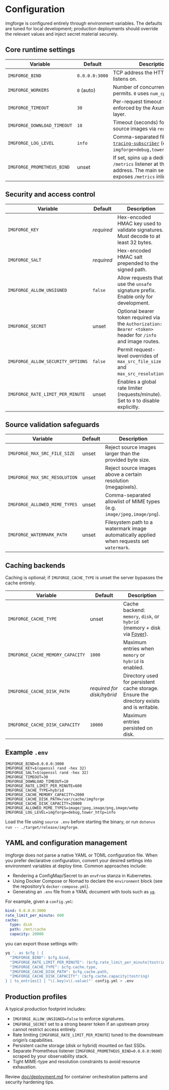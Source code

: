 # Configuration

imgforge is configured entirely through environment variables. The defaults are tuned for local development; production deployments should override the relevant values and inject secret material securely.

## Core runtime settings

| Variable | Default | Description |
| --- | --- | --- |
| `IMGFORGE_BIND` | `0.0.0.0:3000` | TCP address the HTTP server listens on. |
| `IMGFORGE_WORKERS` | `0` (auto) | Number of concurrent processing permits. `0` uses `num_cpus * 2`.
| `IMGFORGE_TIMEOUT` | `30` | Per-request timeout (seconds) enforced by the Axum timeout layer.
| `IMGFORGE_DOWNLOAD_TIMEOUT` | `10` | Timeout (seconds) for fetching source images via `reqwest`.
| `IMGFORGE_LOG_LEVEL` | `info` | Comma-separated filter for [`tracing-subscriber`](https://docs.rs/tracing-subscriber/latest/tracing_subscriber/filter/struct.EnvFilter.html) (e.g. `imgforge=debug,tower_http=info`). |
| `IMGFORGE_PROMETHEUS_BIND` | unset | If set, spins up a dedicated `/metrics` listener at the given address. The main server always exposes `/metrics` inline. |

## Security and access control

| Variable | Default | Description |
| --- | --- | --- |
| `IMGFORGE_KEY` | _required_ | Hex-encoded HMAC key used to validate signatures. Must decode to at least 32 bytes. |
| `IMGFORGE_SALT` | _required_ | Hex-encoded HMAC salt prepended to the signed path. |
| `IMGFORGE_ALLOW_UNSIGNED` | `false` | Allow requests that use the `unsafe` signature prefix. Enable only for development. |
| `IMGFORGE_SECRET` | unset | Optional bearer token required via the `Authorization: Bearer <token>` header for `/info` and image routes. |
| `IMGFORGE_ALLOW_SECURITY_OPTIONS` | `false` | Permit request-level overrides of `max_src_file_size` and `max_src_resolution`. |
| `IMGFORGE_RATE_LIMIT_PER_MINUTE` | unset | Enables a global rate limiter (requests/minute). Set to `0` to disable explicitly. |

## Source validation safeguards

| Variable | Default | Description |
| --- | --- | --- |
| `IMGFORGE_MAX_SRC_FILE_SIZE` | unset | Reject source images larger than the provided byte size.
| `IMGFORGE_MAX_SRC_RESOLUTION` | unset | Reject source images above a certain resolution (megapixels).
| `IMGFORGE_ALLOWED_MIME_TYPES` | unset | Comma-separated allowlist of MIME types (e.g. `image/jpeg,image/png`). |
| `IMGFORGE_WATERMARK_PATH` | unset | Filesystem path to a watermark image automatically applied when requests set `watermark`. |

## Caching backends

Caching is optional; if `IMGFORGE_CACHE_TYPE` is unset the server bypasses the cache entirely.

| Variable | Default | Description |
| --- | --- | --- |
| `IMGFORGE_CACHE_TYPE` | unset | Cache backend: `memory`, `disk`, or `hybrid` (memory + disk via [Foyer](https://docs.rs/foyer)). |
| `IMGFORGE_CACHE_MEMORY_CAPACITY` | `1000` | Maximum entries when `memory` or `hybrid` is enabled. |
| `IMGFORGE_CACHE_DISK_PATH` | _required for disk/hybrid_ | Directory used for persistent cache storage. Ensure the directory exists and is writable. |
| `IMGFORGE_CACHE_DISK_CAPACITY` | `10000` | Maximum entries persisted on disk. |

## Example `.env`

```env
IMGFORGE_BIND=0.0.0.0:3000
IMGFORGE_KEY=$(openssl rand -hex 32)
IMGFORGE_SALT=$(openssl rand -hex 32)
IMGFORGE_TIMEOUT=30
IMGFORGE_DOWNLOAD_TIMEOUT=10
IMGFORGE_RATE_LIMIT_PER_MINUTE=600
IMGFORGE_CACHE_TYPE=hybrid
IMGFORGE_CACHE_MEMORY_CAPACITY=2000
IMGFORGE_CACHE_DISK_PATH=/var/cache/imgforge
IMGFORGE_CACHE_DISK_CAPACITY=20000
IMGFORGE_ALLOWED_MIME_TYPES=image/jpeg,image/png,image/webp
IMGFORGE_LOG_LEVEL=imgforge=debug,tower_http=info
```

Load the file using `source .env` before starting the binary, or run `dotenvx run -- ./target/release/imgforge`.

## YAML and configuration management

imgforge does not parse a native YAML or TOML configuration file. When you prefer declarative configuration, convert your desired settings into environment variables at deploy time. Common approaches include:

- Rendering a ConfigMap/Secret to an `envFrom` stanza in Kubernetes.
- Using Docker Compose or Nomad to declare the `environment` block (see the repository’s `docker-compose.yml`).
- Generating an `.env` file from a YAML document with tools such as [`yq`](https://github.com/mikefarah/yq).

For example, given a `config.yml`:

```yaml
bind: 0.0.0.0:3000
rate_limit_per_minute: 600
cache:
  type: disk
  path: /mnt/cache
  capacity: 20000
```

you can export those settings with:

```bash
yq '. as $cfg | {
  "IMGFORGE_BIND": $cfg.bind,
  "IMGFORGE_RATE_LIMIT_PER_MINUTE": ($cfg.rate_limit_per_minute|tostring),
  "IMGFORGE_CACHE_TYPE": $cfg.cache.type,
  "IMGFORGE_CACHE_DISK_PATH": $cfg.cache.path,
  "IMGFORGE_CACHE_DISK_CAPACITY": ($cfg.cache.capacity|tostring)
} | to_entries[] | "\(.key)=\(.value)"' config.yml > .env
```

## Production profiles

A typical production footprint includes:

- `IMGFORGE_ALLOW_UNSIGNED=false` to enforce signatures.
- `IMGFORGE_SECRET` set to a strong bearer token if an upstream proxy cannot restrict access entirely.
- Rate limiting (`IMGFORGE_RATE_LIMIT_PER_MINUTE`) tuned to the downstream origin’s capabilities.
- Persistent cache storage (disk or hybrid) mounted on fast SSDs.
- Separate Prometheus listener (`IMGFORGE_PROMETHEUS_BIND=0.0.0.0:9600`) scraped by your observability stack.
- Tight MIME-type and resolution constraints to avoid resource exhaustion.

Review [doc/deployment.md](deployment.md) for container orchestration patterns and security hardening tips.

